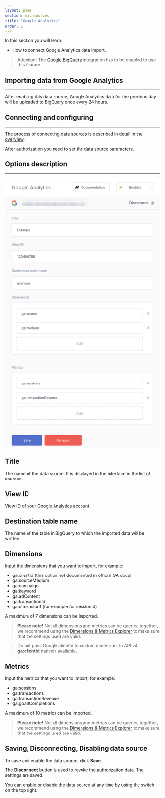 ```yaml
---
layout: page
section: datasources
title: "Google Analytics"
order: 1
---
```


In this section you will learn:
* How to connect Google Analytics data import.

> Attention! The [Google BigQuery](/integrations/google-bigquery) integration has to be enabled to use this feature.

## Importing data from Google Analytics
------

After enabling this data source, Google Analytics data for the previous day will be uploaded to BigQuery once every 24 hours.

## Connecting and configuring
------

The process of connecting data sources is described in detail in the [overview](https://docs.segmentstream.com/datasources/index).

After authorization you need to set the data source parameters.

## Options description
------
![](/img/ga_datasource.png)

## Title
The name of the data source. It is displayed in the interface in the list of sources.

## View ID
View ID of your Google Analytics account.

## Destination table name
The name of the table in BigQuery to which the imported data will be written.

## Dimensions
Input the dimensions that you want to import, for example:
- ga:clientId (this option not documented in official GA docs)
- ga:sourceMedium
- ga:campaign
- ga:keyword
- ga:adContent
- ga:transactionId
- ga:dimension1 (for example for sessionId)

A maximum of 7 dimensions can be imported.

>**Please note!** Not all dimensions and metrics can be queried together, we recommend using the [Dimensions & Metrics Explorer](https://ga-dev-tools.appspot.com/dimensions-metrics-explorer/) to make sure that the settings used are valid.

>Do not pass Google clientId to custom dimension. In API v4 **ga:clientId** natively available.

## Metrics
Input the metrics that you want to import, for example:
- ga:sessions
- ga:transactions
- ga:transactionRevenue
- ga:goal1Completions

A maximum of 10 metrics can be imported.

>**Please note!** Not all dimensions and metrics can be queried together, we recommend using the [Dimensions & Metrics Explorer](https://ga-dev-tools.appspot.com/dimensions-metrics-explorer/) to make sure that the settings used are valid.

## Saving, Disconnecting, Disabling data source
To save and enable the data source, click **Save**.

The **Disconnect** button is used to revoke the authorization data. The settings are saved.

You can enable or disable the data source at any time by using the switch on the top right.
